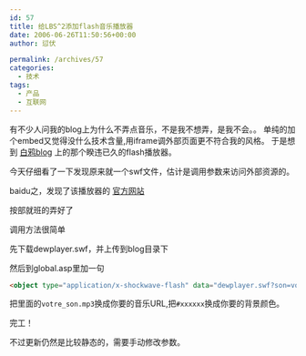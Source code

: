```yaml
---
id: 57
title: 给LBS^2添加flash音乐播放器
date: 2006-06-26T11:50:56+00:00
author: 愆伏

permalink: /archives/57
categories:
  - 技术
tags:
  - 产品
  - 互联网
---
```

有不少人问我的blog上为什么不弄点音乐，不是我不想弄，是我不会。。
单纯的加个embed又觉得没什么技术含量,用iframe调外部页面更不符合我的风格。
于是想到 [白鸦blog](http://www.uicom.net/blog) 上的那个睽违已久的flash播放器。
  
今天仔细看了一下发现原来就一个swf文件，估计是调用参数来访问外部资源的。
  
baidu之，发现了该播放器的 [官方网站](http://www.alsacreations.fr/mp3-dewplayer.html)
  
按部就班的弄好了
  
调用方法很简单
  
先下载dewplayer.swf，并上传到blog目录下
  
然后到global.asp里加一句

```html
<object type="application/x-shockwave-flash" data="dewplayer.swf?son=votre_son.mp3" width="200" height="20" bgcolor="#xxxxxx"><param name="movie" value="dewplayer.swf?son=votre_son.mp3"><param name="bgcolor" value="#xxxxxx"></object>
```
把里面的`votre_son.mp3`换成你要的音乐URL,把`#xxxxxx`换成你要的背景颜色。
  
完工！
  
不过更新仍然是比较静态的，需要手动修改参数。